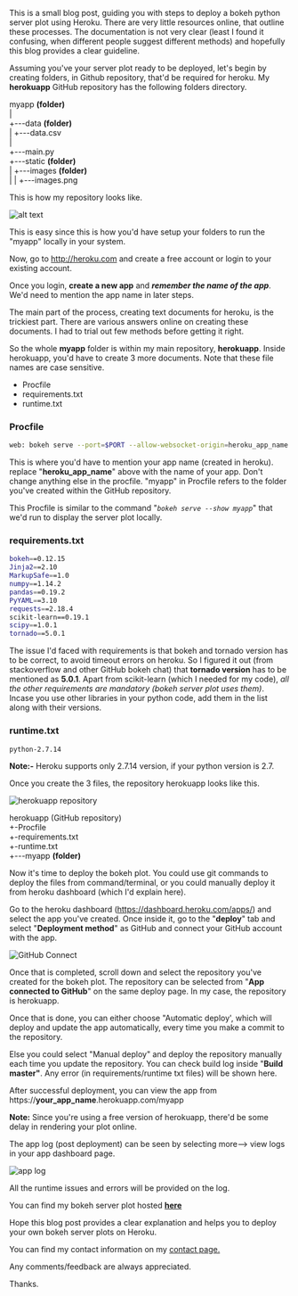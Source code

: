 
This is a small blog post, guiding you with steps to deploy a bokeh python server plot using Heroku. There are very little resources online, that outline these processes. The documentation is not very clear (least I found it confusing, when different people suggest different methods) and hopefully this blog provides a clear guideline. 

Assuming you've your server plot ready to be deployed, let's begin by creating folders, in Github repository, that'd be required for heroku. My **herokuapp** GitHub repository has the following folders directory.

myapp **(folder)**<br/>
   |<br/>
   +---data **(folder)**<br/>
   |    +---data.csv<br/>
   |<br/>
   +---main.py<br/>
   +---static **(folder)**<br/>
   |    +---images **(folder)**<br/>
   |    |    +---images.png<br/>
   

This is how my repository looks like.

![alt text](https://raw.githubusercontent.com/samirak93/analytics/gh-pages/blog_images/images/blog1/repo.PNG)

This is easy since this is how you'd have setup your folders to run the "myapp" locally in your system.

Now, go to http://heroku.com and create a free account or login to your existing account. 

Once you login, **create a new app** and ***remember the name of the app***. We'd need to mention the app name in later steps. 


The main part of the process, creating text documents for heroku, is the trickiest part. There are various answers online on creating these documents. I had to trial out few methods before getting it right. 

So the whole **myapp** folder is within my main repository, **herokuapp**. Inside herokuapp, you'd have to create 3 more documents. Note that these file names are case sensitive.

  - Procfile	
  - requirements.txt	
  - runtime.txt	
  
### Procfile
```sh
web: bokeh serve --port=$PORT --allow-websocket-origin=heroku_app_name.herokuapp.com --address=0.0.0.0 --use-xheaders myapp
```


This is where you'd have to mention your app name (created in heroku).  replace "**heroku_app_name**" above with the name of your app. Don't change anything else in the procfile. "myapp" in Procfile refers to the folder you've created within the GitHub repository.

This Procfile is similar to the command "*`bokeh serve --show myapp`*" that we'd run to display the server plot locally.

### requirements.txt
```sh
bokeh==0.12.15
Jinja2==2.10
MarkupSafe==1.0
numpy==1.14.2
pandas==0.19.2
PyYAML==3.10
requests==2.18.4
scikit-learn==0.19.1
scipy==1.0.1
tornado==5.0.1
```


The issue I'd faced with requirements is that bokeh and tornado version has to be correct, to avoid timeout errors on heroku. So I figured it out (from stackoverflow and other GitHub bokeh chat) that **tornado version** has to be mentioned as **5.0.1**. Apart from scikit-learn (which I needed for my code), *all the other requirements are mandatory (bokeh server plot uses them)*. Incase you use other libraries in your python code, add them in the list along with their versions.  


### runtime.txt
```sh
python-2.7.14
```


**Note:-** Heroku supports only 2.7.14 version, if your python version is 2.7. 

Once you create the 3 files, the repository herokuapp looks like this. 

![herokuapp repository](https://raw.githubusercontent.com/samirak93/analytics/gh-pages/blog_images/images/blog1/herokuapp.png)


herokuapp (GitHub repository)<br/>
+-Procfile<br/>
+-requirements.txt<br/>
+-runtime.txt<br/>
+---myapp **(folder)**


Now it's time to deploy the bokeh plot. You could use git commands to deploy the files from command/terminal, or you could manually deploy it from heroku dashboard (which I'd explain here).

Go to the heroku dashboard (https://dashboard.heroku.com/apps/) and select the app you've created. Once inside it, go to the "**deploy**" tab and select "**Deployment method**" as GitHub and connect your GitHub account with the app. 

![GitHub Connect](https://raw.githubusercontent.com/samirak93/analytics/gh-pages/blog_images/images/blog1/connect_github.png)

Once that is completed, scroll down and select the repository you've created for the bokeh plot. The repository can be selected from "**App connected to GitHub**" on the same deploy page. In my case, the repository is herokuapp.

Once that is done, you can either choose "Automatic deploy', which will deploy and update the app automatically, every time you make a commit to the repository.

Else you could select "Manual deploy" and deploy the repository manually each time you update the repository. 
You can check build log inside "**Build **master**"**. Any error (in requirements/runtime txt files) will be shown here.


After successful deployment, you can view the app from  https://**your_app_name**.herokuapp.com/myapp

**Note:** Since you're using a free version of herokuapp, there'd be some delay in rendering your plot online. 

The app log (post deployment) can be seen by selecting more--> view logs in your app dashboard page. 

![app log](https://raw.githubusercontent.com/samirak93/analytics/gh-pages/blog_images/images/blog1/app_log.png)


All the runtime issues and errors will be provided on the log. 


You can find my bokeh server plot hosted [**here**](https://cross-locations.herokuapp.com/myapp)

Hope this blog post provides a clear explanation and helps you to deploy your own bokeh server plots on Heroku. 

You can find my contact information on my <a href="https://samirak93.github.io/analytics/pages/contact.html">contact page.</a>

Any comments/feedback are always appreciated. 


Thanks.





